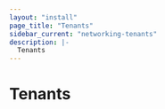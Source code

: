 ```yaml
---
layout: "install"
page_title: "Tenants"
sidebar_current: "networking-tenants"
description: |-
  Tenants
---
```


# Tenants
